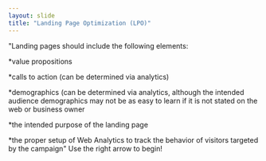 ```yaml
---
layout: slide
title: "Landing Page Optimization (LPO)"
---
```

"Landing pages should include the following elements:

*value propositions

*calls to action (can be determined via analytics)

*demographics (can be determined via analytics, although the intended
audience demographics may not be as easy to learn if it is not stated on
the web or business owner

*the intended purpose of the landing page

*the proper setup of Web Analytics to track the behavior of visitors
targeted by the campaign"
Use the right arrow to begin!

